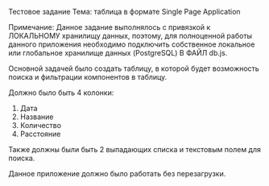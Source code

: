 Тестовое задание Тема: таблица в формате Single Page Application

Примечание: Данное задание выполнялось с привязкой к ЛОКАЛЬНОМУ хранилищу данных, поэтому, для полноценной работы данного приложения необходимо подключить собственное локальное или глобальное хранилище данных (PostgreSQL) В ФАЙЛ db.js.

Основной задачей было создать таблицу, в которой будет 
возможность поиска и фильтрации компонентов в таблицу.

Должно было быть 4 колонки:
1. Дата
2. Название
3. Количество
4. Расстояние

Также должны были быть 2 выпадающих списка и текстовым полем для поиска.

Данное приложение должно было работать без перезагрузки.
